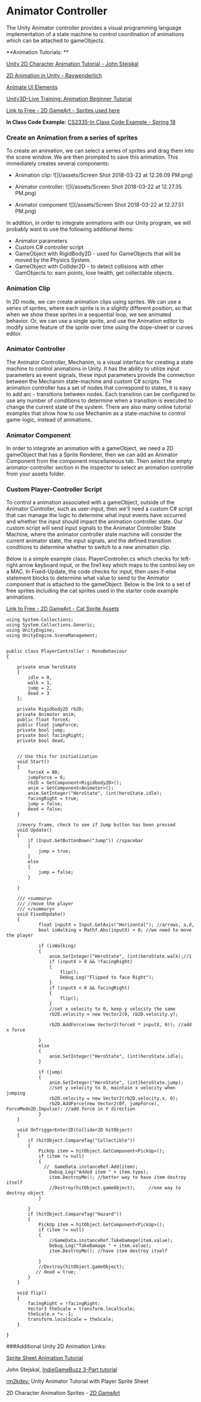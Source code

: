 # Animator Controller

The Unity Animator controller provides a visual programming language implementation of a state machine to control coordination of animations which can be attached to gameObjects.


**Animation Tutorials:  **

[Unity 2D Character Animation Tutorial - John Stejskal](http://johnstejskal.com/wp/creating-2d-animations-from-sprite-sheets-in-unity3d/)

[2D Animation in Unity - Raywenderlich](http://www.raywenderlich.com/66345/unity-2d-tutorial-animations)

[Animate UI Elements](https://www.raywenderlich.com/149955/introduction-unity-ui-part-2-2)

[Unity3D-Live Training: Animation Beginner Tutorial](https://unity3d.com/learn/tutorials/modules/beginner/live-training-archive/animate-anything)

[Link to Free - 2D GameArt - Sprites used here](http://www.gameart2d.com/freebies.html)

**In Class Code Example:**
[CS2335-In Class Code Example - Spring 18
](https://utdallas.box.com/v/miniGameS18-v1)



### Create an Animation from a series of sprites

To create an animation, we can select a series of sprites and drag them into the scene window.  We are then prompted to save this animation.  This immediately creates several components:

* Animation clip:   ![](/assets/Screen Shot 2018-03-22 at 12.26.09 PM.png)

* Animator controller:  ![](/assets/Screen Shot 2018-03-22 at 12.27.35 PM.png)

* Animator component  ![](/assets/Screen Shot 2018-03-22 at 12.27.51 PM.png)

In addition, in order to integrate animations with our Unity program, we will probably want to use the following additional items:

* Animator parameters
* Custom C\# controller script
* GameObject with RigidBody2D - used for GameObjects that will be moved by the Physics System.
* GameObject with Collider2D - to detect collisions with other GamObjects to: earn points, lose health, get collectable objects.

### Animation Clip

In 2D mode, we can create animation clips using sprites.  We can use a series of sprites, where each sprite is in a slightly different position, so that when we show these sprites in a sequential loop, we see animated behavior.  Or, we can use a single sprite, and use the Animation editor to modify some feature of the sprite over time using the dope-sheet or curves editor.

### Animator Controller

The Animator Controller, Mechanim, is a visual interface for creating a state machine to control animations in Unity.  It has the ability to utilize input parameters as event signals, these input parameters provide the connection between the Mechanim state-machine and custom C\# scripts.   The animation controller has a set of nodes that correspond to states, it is easy to add arc - transitions between nodes. Each transition can be configured to use any number of conditions to determine when a transition is executed to change the current state of the system. There are also many online tutorial examples that show how to use Mechanim as a state-machine to control game-logic, instead of animations. 

### Animator Component

In order to integrate an animation with a gameObject, we need a 2D gameObject that has a Sprite Renderer, then we can add an Animator Component from the component miscellaneous tab.  Then select the empty animator-controller section in the inspector to select an animation controller from your assets folder.


### Custom Player-Controller Script

To control a animation associated with a gameObject, outside of the Animator Controller, such as user-input, then we'll need a custom C\# script that can manage the logic to determine what input events have occurred and whether the input should impact the animation controller state.  Our custom script will send input signals to the Animator Controller State Machine, where the animator controller state machine will consider the current animator state, the input signals, and the defined transition conditions to determine whether to switch to a new animation clip.

Below is a simple example class: PlayerController.cs which checks for left-right arrow keyboard input, or the fire1 key which maps to the control key on a MAC.  In Fixed-Update, the code checks for input, then uses if-else statement blocks to determine what value to send to the Animator component that is attached to the gameObject. Below is the link to a set of free sprites including the cat sprites used in the starter code example animations.

[Link to Free - 2D GameArt - Cat Sprite Assets](http://www.gameart2d.com/freebies.html)


```
using System.Collections;
using System.Collections.Generic;
using UnityEngine;
using UnityEngine.SceneManagement;


public class PlayerController : MonoBehaviour
{

    private enum heroState
    {
        idle = 0,
        walk = 1,
        jump = 2,
        dead = 3
    };

    private Rigidbody2D rb2D;
    private Animator anim;
    public float forceX;
    public float jumpForce;
    private bool jump;
    private bool facingRight;
    private bool dead;


    // Use this for initialization
    void Start()
    {
        forceX = 80;
        jumpForce = 6;
        rb2D = GetComponent<Rigidbody2D>();
        anim = GetComponent<Animator>();
        anim.SetInteger("HeroState", (int)heroState.idle);
        facingRight = true;
        jump = false;
        dead = false;
    }

    //every frame, check to see if Jump button has been pressed
    void Update()
    {
        if (Input.GetButtonDown("Jump")) //spacebar
        {
            jump = true;
        }
        else
        {
            jump = false;
        }

    }

    /// <summary>
    /// //move the player
    /// </summary>
    void FixedUpdate()
    {
            float inputX = Input.GetAxis("Horizontal"); //arrows, a,d,
            bool isWalking = Mathf.Abs(inputX) > 0; //we need to move the player

            if (isWalking)
            {
                anim.SetInteger("HeroState", (int)heroState.walk);//1
                if (inputX > 0 && !facingRight)
                {
                    flip();
                    Debug.Log("Flipped to face Right");
                }
                if (inputX < 0 && facingRight)
                {
                    flip();
                }
                //set x velocity to 0, keep y velocity the same
                rb2D.velocity = new Vector2(0, rb2D.velocity.y);

                rb2D.AddForce(new Vector2(forceX * inputX, 0)); //add x force

            }
            else
            {
                anim.SetInteger("HeroState", (int)heroState.idle);
            }

            if (jump)
            {
                anim.SetInteger("HeroState", (int)heroState.jump);
                //set y velocity to 0, maintain x velocity when jumping
                rb2D.velocity = new Vector2(rb2D.velocity.x, 0);
                rb2D.AddForce(new Vector2(0f, jumpForce), ForceMode2D.Impulse); //add force in Y direction
            }
    }

    void OnTriggerEnter2D(Collider2D hitObject)
    {
        if (hitObject.CompareTag("Collectible"))
        {
            PickUp item = hitObject.GetComponent<PickUp>();
            if (item != null)
            {
              //  GameData.instanceRef.Add(item);
                Debug.Log("Added item " + item.type);
                item.DestroyMe(); //better way to have item destroy itself
                //Destroy(hitObject.gameObject);     //one way to destroy object
            }

        }
        if (hitObject.CompareTag("Hazard"))
        {
            PickUp item = hitObject.GetComponent<PickUp>();
            if (item != null)
            {
                //GameData.instanceRef.TakeDamage(item.value);
                Debug.Log("TakeDamage " + item.value);
                item.DestroyMe(); //have item destroy itself

            }
            //Destroy(hitObject.gameObject);
           // dead = true;
        }
    }

    void flip()
    {
        facingRight = !facingRight;
        Vector3 theScale = transform.localScale;
        theScale.x *= -1;
        transform.localScale = theScale;
    }

}

```

###Additional Unity 2D Animation Links:

[Sprite Sheet Animation Tutorial ](http://michaelcummings.net/mathoms/creating-2d-animated-sprites-using-unity-4.3)

John Stejskal, [IndieGameBuzz 3-Part tutorial](http://indiegamebuzz.com/create-2d-sprite-based-animation-states-in-unity3d/)

[rm2kdev:](https://www.youtube.com/watch?v=TU6wflRqT5Q) Unity Animator Tutorial  with Player Sprite Sheet

2D Character Animation Sprites - [2D GameArt](http://www.gameart2d.com/freebies.html)

